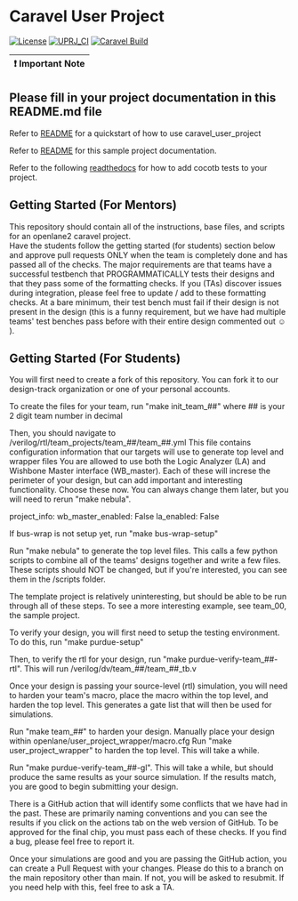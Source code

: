 # Caravel User Project

[![License](https://img.shields.io/badge/License-Apache%202.0-blue.svg)](https://opensource.org/licenses/Apache-2.0) [![UPRJ_CI](https://github.com/efabless/caravel_project_example/actions/workflows/user_project_ci.yml/badge.svg)](https://github.com/efabless/caravel_project_example/actions/workflows/user_project_ci.yml) [![Caravel Build](https://github.com/efabless/caravel_project_example/actions/workflows/caravel_build.yml/badge.svg)](https://github.com/efabless/caravel_project_example/actions/workflows/caravel_build.yml)

| :exclamation: Important Note            |
|-----------------------------------------|

## Please fill in your project documentation in this README.md file 

Refer to [README](docs/source/index.rst#section-quickstart) for a quickstart of how to use caravel_user_project

Refer to [README](docs/source/index.rst) for this sample project documentation. 

Refer to the following [readthedocs](https://caravel-sim-infrastructure.readthedocs.io/en/latest/index.html) for how to add cocotb tests to your project. 

## Getting Started (For Mentors)

This repository should contain all of the instructions, base files, and scripts for an openlane2 caravel project.  
Have the students follow the getting started (for students) section below and approve pull requests ONLY when the 
team is completely done and has passed all of the checks.  The major requirements are that teams have a successful 
testbench that PROGRAMMATICALLY tests their designs and that they pass some of the formatting checks.  If you (TAs) 
discover issues during integration, please feel free to update / add to these formatting checks. At a bare minimum, 
their test bench must fail if their design is not present in the design (this is a funny requirement, but we 
have had multiple teams' test benches pass before with their entire design commented out ☺ ).

## Getting Started (For Students)

You will first need to create a fork of this repository.  You can fork it to our design-track organization or one of your personal accounts.

To create the files for your team, run "make init_team_##" where ## is your 2 digit team number in decimal

Then, you should navigate to /verilog/rtl/team_projects/team_##/team_##.yml
This file contains configuration information that our targets will use to generate top level and wrapper files
You are allowed to use both the Logic Analyzer (LA) and Wishbone Master interface (WB_master).  Each of these
will increse the perimeter of your design, but can add important and interesting functionality.  Choose these
now.  You can always change them later, but you will need to rerun "make nebula".

project_info:
  wb_master_enabled: False
  la_enabled: False

If bus-wrap is not setup yet, run "make bus-wrap-setup"

Run "make nebula" to generate the top level files.  This calls a few python scripts to combine all of the
teams' designs together and write a few files.  These scripts should NOT be changed, but if you're interested,
you can see them in the /scripts folder.

The template project is relatively uninteresting, but should be able to be run through all of these steps.
To see a more interesting example, see team_00, the sample project.

To verify your design, you will first need to setup the testing environment.  To do this, run "make purdue-setup"

Then, to verify the rtl for your design, run "make purdue-verify-team_##-rtl".  This will run /verilog/dv/team_##/team_##_tb.v

Once your design is passing your source-level (rtl) simulation, you will need to harden your team's macro, place the macro within the top level, and harden the top level.  This generates a gate list that will then be used for simulations.

Run "make team_##" to harden your design.
Manually place your design within openlane/user_project_wrapper/macro.cfg
Run "make user_project_wrapper" to harden the top level.  This will take a while.

Run "make purdue-verify-team_##-gl".  This will take a while, but should produce the same results as your source simulation.  If the results match, you are good to begin submitting your design.

There is a GitHub action that will identify some conflicts that we have had in the past.  These are primarily naming conventions and you can see the results if you click on the actions tab on the web version of GitHub.  To be approved for the final chip, you must pass each of these checks.  If you find a bug, please feel free to report it.

Once your simulations are good and you are passing the GitHub action, you can create a Pull Request with your changes.  Please do this to a branch on the main repository other than main.  If not, you will be asked to resubmit.  If you need help with this, feel free to ask a TA.
